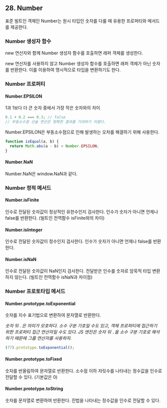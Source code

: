## 28. Number

표준 빌트인 객체인 Number는 원시 타입인 숫자를 다룰 때 유용한 프로퍼티와 메서드를 제공한다.

### Number 생성자 함수

new 연산자와 함께 Number 생성자 함수를 호출하면 래퍼 객체를 생성한다.

new 연산자를 사용하지 않고 Number 생성자 함수를 호출하면 래퍼 객체가 아닌 숫자를 반환한다. 이를 이용하여 명시적으로 타입을 변환하기도 한다.

### Number 프로퍼티

#### Number.EPSILON

1과 1보다 더 큰 숫자 중에서 가장 작은 숫자와의 차이

```js
0.1 + 0.2 === 0.3; // false
// 부동소수점 산술 연산은 정확한 결과를 기대하기 어렵다.
```

Number.EPSILON은 부동소수점으로 인해 발생하는 오차를 해결하기 위해 사용한다.

```js
function isEqual(a, b) {
  return Math.abs(a - b) < Number.EPSILON;
}
```

#### Number.NaN

Number.NaN은 window.NaN과 같다.

### Number 정적 메서드

#### Number.isFinite

인수로 전달된 숫자값이 정상적인 유한수인지 검사한다.
인수가 숫자가 아니면 언제나 false를 반환한다. (빌트인 전역함수 isFinite와의 차이)

#### Number.isInteger

인수로 전달된 숫자값이 정수인지 검사한다.
인수가 숫자가 아니면 언제나 false를 반환한다.

#### Number.isNaN

인수로 전달된 숫자값이 NaN인지 검사한다.
전달받은 인수를 숫자로 암묵적 타입 변환하지 않는다. (빌트인 전역함수 isNaN과 차이점)

### Number 프로토타입 메서드

#### Number.prototype.toExponential

숫자를 지수 표기법으로 변환하여 문자열로 반환한다.

_숫자 뒤 `.`은 의미가 모호하다. 소수 구분 기호일 수도 있고, 객체 프로퍼티에 접근하기 위한 프로퍼티 접근 연산자일 수도 있다. JS 엔진은 숫자 뒤 `.`을 소수 구분 기호로 해석하기 때문에 그룹 연산자를 사용하자._

```js
(77).prototype.toExponential();
```

#### Number.prototype.toFixed

숫자를 반올림하여 문자열로 반환한다.
소수점 이하 자릿수를 나타내는 정수값을 인수로 전달할 수 있다. (기본값은 0)

#### Number.prototype.toString

숫자를 문자열로 변환하여 반환한다.
진법을 나타내는 정수값을 인수로 전달할 수 있다.

